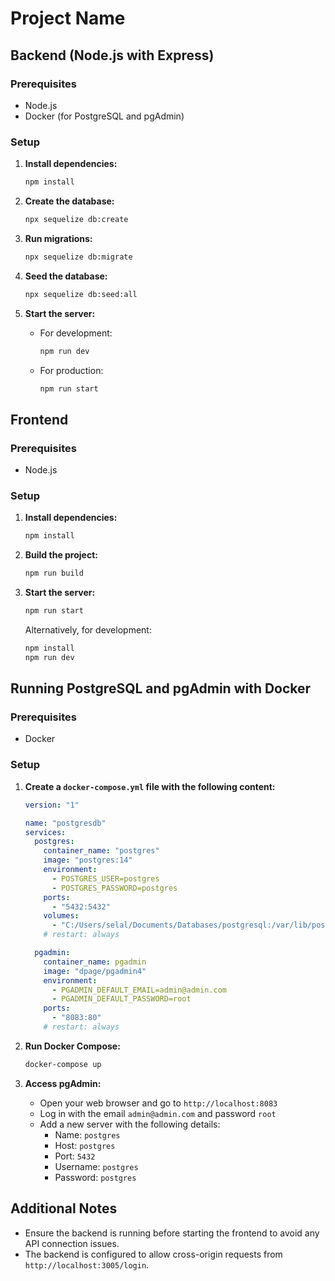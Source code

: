 # Project Name

## Backend (Node.js with Express)

### Prerequisites
- Node.js
- Docker (for PostgreSQL and pgAdmin)

### Setup

1. **Install dependencies:**
    ```bash
    npm install
    ```

2. **Create the database:**
    ```bash
    npx sequelize db:create
    ```

3. **Run migrations:**
    ```bash
    npx sequelize db:migrate
    ```

4. **Seed the database:**
    ```bash
    npx sequelize db:seed:all
    ```

5. **Start the server:**
    - For development:
      ```bash
      npm run dev
      ```
    - For production:
      ```bash
      npm run start
      ```

## Frontend

### Prerequisites
- Node.js

### Setup

1. **Install dependencies:**
    ```bash
    npm install
    ```

2. **Build the project:**
    ```bash
    npm run build
    ```

3. **Start the server:**
    ```bash
    npm run start
    ```

    Alternatively, for development:
    ```bash
    npm install
    npm run dev
    ```

## Running PostgreSQL and pgAdmin with Docker

### Prerequisites
- Docker

### Setup

1. **Create a `docker-compose.yml` file with the following content:**

    ```yaml
    version: "1"

    name: "postgresdb"
    services:
      postgres:
        container_name: "postgres"
        image: "postgres:14"
        environment:
          - POSTGRES_USER=postgres
          - POSTGRES_PASSWORD=postgres
        ports:
          - "5432:5432"
        volumes:
          - "C:/Users/selal/Documents/Databases/postgresql:/var/lib/postgresql/data"
        # restart: always

      pgadmin:
        container_name: pgadmin
        image: "dpage/pgadmin4"
        environment:
          - PGADMIN_DEFAULT_EMAIL=admin@admin.com
          - PGADMIN_DEFAULT_PASSWORD=root
        ports:
          - "8083:80"
        # restart: always
    ```

2. **Run Docker Compose:**
    ```bash
    docker-compose up
    ```

3. **Access pgAdmin:**
   - Open your web browser and go to `http://localhost:8083`
   - Log in with the email `admin@admin.com` and password `root`
   - Add a new server with the following details:
     - Name: `postgres`
     - Host: `postgres`
     - Port: `5432`
     - Username: `postgres`
     - Password: `postgres`

## Additional Notes

- Ensure the backend is running before starting the frontend to avoid any API connection issues.
- The backend is configured to allow cross-origin requests from `http://localhost:3005/login`.
